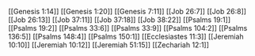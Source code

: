 [[Genesis 1:14]]
[[Genesis 1:20]]
[[Genesis 7:11]]
[[Job 26:7]]
[[Job 26:8]]
[[Job 26:13]]
[[Job 37:11]]
[[Job 37:18]]
[[Job 38:22]]
[[Psalms 19:1]]
[[Psalms 19:2]]
[[Psalms 33:6]]
[[Psalms 33:9]]
[[Psalms 104:2]]
[[Psalms 136:5]]
[[Psalms 148:4]]
[[Psalms 150:1]]
[[Ecclesiastes 11:3]]
[[Jeremiah 10:10]]
[[Jeremiah 10:12]]
[[Jeremiah 51:15]]
[[Zechariah 12:1]]
